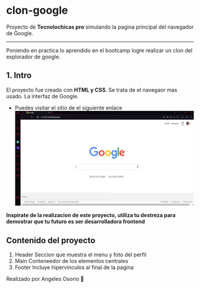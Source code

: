 # clon-google
Proyecto de **Tecnolochicas pro** simulando la pagina principal del navegador de Google. 
******
Poniendo en practica lo aprendido en el bootcamp logre realizar un clon del explorador de google. 
## 1. Intro
El proyecto fue creado con **HTML y CSS**. Se trata de el navegaor mas usado. La interfaz de Google. 
* Puedes visitar el sitio de el siguiente enlace ![Clon google by Angie](captura-Clon.PNG)

**Inspirate de la realizacion de este proyecto, utiliza tu destreza para demostrar que tu futuro es ser desarrolladora frontend**

## Contenido del proyecto
1. Header
   Seccion que muestra el menu y foto del perfil 
2. Main
   Conteneedor de los elementos centrales 
3. Footer
   Incluye hipervinculos al final de la pagina

Realizado por Angeles Osorio 💜
